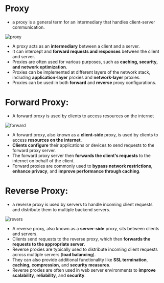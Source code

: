 # Proxy

* a proxy is a general term for an intermediary that handles client-server communication. 

![proxy](https://github.com/hojat-gazestani/DevOps/blob/main/haproxy/pictures/01-proxy.jpg)

- A proxy acts as an __intermediary__ between a client and a server.
- It can intercept and __forward requests and responses__ between the client and server.
- Proxies are often used for various purposes, such as __caching, security, and network optimization__.
- Proxies can be implemented at different layers of the network stack, including __application-layer__ proxies and __network-layer__ proxies.
- Proxies can be used in both __forward__ and __reverse__ proxy configurations.

# Forward Proxy:

* A forward proxy is used by clients to access resources on the internet

![forward](https://github.com/hojat-gazestani/DevOps/blob/main/haproxy/pictures/02-%20forward%20proxy.jpg)

- A forward proxy, also known as a __client-side__ proxy, is used by clients to access __resources on the internet__.
- __Clients configure__ their applications or devices to send requests to the forward proxy server.
- The forward proxy server then __forwards the client's requests__ to the internet on behalf of the client.
- Forward proxies are commonly used to __bypass network restrictions__, __enhance privacy__, and __improve performance through caching__.

# Reverse Proxy:

* a reverse proxy is used by servers to handle incoming client requests and distribute them to multiple backend servers. 

![revers](https://github.com/hojat-gazestani/DevOps/blob/main/haproxy/pictures/03-reverse%20proxy.jpg)

- A reverse proxy, also known as a __server-side__ proxy, sits between clients and servers.
- Clients send requests to the reverse proxy, which then __forwards the requests to the appropriate server__.
- Reverse proxies are typically used to distribute incoming client requests across multiple servers (__load balancing__).
- They can also provide additional functionality like __SSL termination__, __caching__, __compression__, and __security measures__.
- Reverse proxies are often used in web server environments to __improve scalability__, __reliability__, and __security__.
